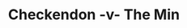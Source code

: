 ---
year: "1996"
serialNumber: "0197" 
game: "Checkendon"
title: "Checkendon -v- The Min"
gameLocation: "Checkendon"
gameDate: ""
result: ""
resultType: ""
type: "game"
---
